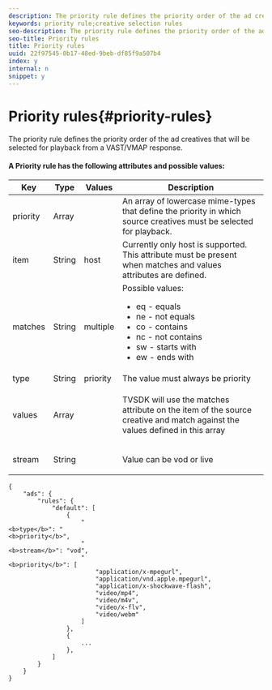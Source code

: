 ```yaml
---
description: The priority rule defines the priority order of the ad creatives that will be selected for playback from a VAST/VMAP response.
keywords: priority rule;creative selection rules
seo-description: The priority rule defines the priority order of the ad creatives that will be selected for playback from a VAST/VMAP response.
seo-title: Priority rules
title: Priority rules
uuid: 22f97545-0b17-48ed-9beb-df85f9a507b4
index: y
internal: n
snippet: y
---
```


# Priority rules{#priority-rules}

The priority rule defines the priority order of the ad creatives that will be selected for playback from a VAST/VMAP response.

#### A Priority rule has the following attributes and possible values:
<table id="table_ljp_tgx_hz">  
 <thead> 
  <tr> 
   <th class="entry"> Key</th> 
   <th class="entry"> Type</th> 
   <th class="entry"> Values</th> 
   <th class="entry"> Description</th> 
  </tr> 
 </thead>
 <tbody> 
  <tr> 
   <td><span class="codeph"> priority</span></td> 
   <td><span class="codeph"> Array</span></td> 
   <td></td> 
   <td> An array of lowercase mime-types that define the priority in which source creatives must be selected for playback.</td> 
  </tr> 
  <tr> 
   <td><span class="codeph"> item</span></td> 
   <td><span class="codeph"> String</span></td> 
   <td><span class="codeph"> host</span></td> 
   <td>Currently only <span class="codeph"> host</span> is supported. This attribute must be present when <span class="codeph"> matches</span> and <span class="codeph"> values</span> attributes are defined.</td> 
  </tr> 
  <tr> 
   <td><span class="codeph"> matches</span></td> 
   <td><span class="codeph"> String</span></td> 
   <td><span class="codeph"> multiple</span></td> 
   <td>Possible values:
    <ul id="ul_tnf_2hx_hz"> 
     <li><span class="codeph"> eq</span> - equals</li> 
     <li><span class="codeph"> ne</span> - not equals</li> 
     <li><span class="codeph"> co</span> - contains</li> 
     <li><span class="codeph"> nc</span> - not contains</li> 
     <li><span class="codeph"> sw</span> - starts with</li> 
     <li><span class="codeph"> ew</span> - ends with</li> 
    </ul></td> 
  </tr> 
  <tr> 
   <td><span class="codeph"> type</span></td> 
   <td><span class="codeph"> String</span></td> 
   <td><span class="codeph"> priority</span></td> 
   <td>The value must always be <span class="codeph"> priority</span></td> 
  </tr> 
  <tr> 
   <td><span class="codeph"> values</span></td> 
   <td><span class="codeph"> Array</span></td> 
   <td></td> 
   <td> <p>TVSDK will use the <span class="codeph"> matches</span> attribute on the <span class="codeph"> item</span> of the source creative and match against the values defined in this array</p> </td> 
  </tr> 
  <tr> 
   <td><span class="codeph"> stream</span></td> 
   <td><span class="codeph"> String</span></td> 
   <td></td> 
   <td> <p>Value can be <span class="codeph"> vod</span> or <span class="codeph"> live</span></p> </td> 
  </tr> 
 </tbody> 
</table>

```
{
    "ads": {
        "rules": {
            "default": [
                {
                    "
<b>type</b>": "
<b>priority</b>",
                    "
<b>stream</b>": "vod",
                    "
<b>priority</b>": [
                        "application/x-mpegurl",
                        "application/vnd.apple.mpegurl",
                        "application/x-shockwave-flash",
                        "video/mp4",
                        "video/m4v",
                        "video/x-flv",
                        "video/webm"
                    ]
                },
                {
                    ...
                },
            ]
        }
    }
}

```

